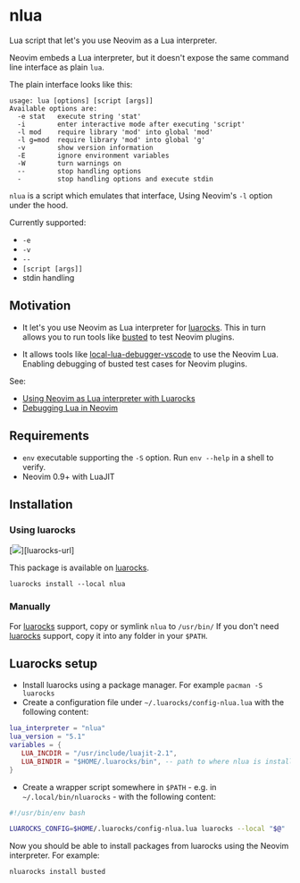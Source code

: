 # nlua

Lua script that let's you use Neovim as a Lua interpreter.

Neovim embeds a Lua interpreter, but it doesn't expose the same command line interface as plain `lua`.

The plain interface looks like this:

```
usage: lua [options] [script [args]]
Available options are:
  -e stat   execute string 'stat'
  -i        enter interactive mode after executing 'script'
  -l mod    require library 'mod' into global 'mod'
  -l g=mod  require library 'mod' into global 'g'
  -v        show version information
  -E        ignore environment variables
  -W        turn warnings on
  --        stop handling options
  -         stop handling options and execute stdin
```


`nlua` is a script which emulates that interface, Using Neovim's `-l` option under the hood.

Currently supported:

- `-e`
- `-v`
- `--`
- `[script [args]]`
- stdin handling


## Motivation

- It let's you use Neovim as Lua interpreter for [luarocks]. This in turn allows you to run tools like [busted] to test Neovim plugins.

- It allows tools like [local-lua-debugger-vscode] to use the Neovim Lua. Enabling debugging of busted test cases for Neovim plugins.

See:

- [Using Neovim as Lua interpreter with Luarocks](https://zignar.net/2023/01/21/using-luarocks-as-lua-interpreter-with-luarocks/)
- [Debugging Lua in Neovim](https://zignar.net/2023/06/10/debugging-lua-in-neovim/)


## Requirements

- `env` executable supporting the `-S` option. Run `env --help` in a shell to verify.
- Neovim 0.9+ with LuaJIT

## Installation

### Using luarocks

[![][luarocks-shield]][luarocks-url]

This package is available on [luarocks].

```
luarocks install --local nlua
```

### Manually

For [luarocks] support, copy or symlink `nlua` to `/usr/bin/`
If you don't need [luarocks] support, copy it into any folder in your `$PATH`.


## Luarocks setup

- Install luarocks using a package manager. For example `pacman -S luarocks`
- Create a configuration file under `~/.luarocks/config-nlua.lua` with the following content:

```lua
lua_interpreter = "nlua"
lua_version = "5.1"
variables = {
   LUA_INCDIR = "/usr/include/luajit-2.1",
   LUA_BINDIR = "$HOME/.luarocks/bin", -- path to where nlua is installed
}
```

- Create a wrapper script somewhere in `$PATH` - e.g. in `~/.local/bin/nluarocks` - with the following content:

```bash
#!/usr/bin/env bash

LUAROCKS_CONFIG=$HOME/.luarocks/config-nlua.lua luarocks --local "$@"
```

Now you should be able to install packages from luarocks using the Neovim interpreter. For example:

```bash
nluarocks install busted
```


[luarocks]: https://luarocks.org/
[busted]: https://lunarmodules.github.io/busted/
[local-lua-debugger-vscode]: https://github.com/tomblind/local-lua-debugger-vscode
[luarocks-shield]: https://img.shields.io/luarocks/v/mfussenegger/nlua?logo=lua&color=purple&style=for-the-badge
[luarocks-pkg-url]: https://luarocks.org/modules/mfussenegger/nlua
